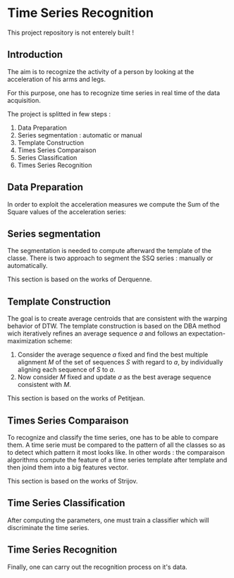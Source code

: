 # Time Series Recognition

This project repository is not enterely built ! 

## Introduction

The aim is to recognize the activity of a person by looking at the acceleration of his arms and legs.

For this purpose, one has to recognize time series in real time of the data acquisition.

The project is splitted in few steps :

1. Data Preparation
2. Series segmentation : automatic or manual
3. Template Construction 
4. Times Series Comparaison
5. Series Classification 
6. Times Series Recognition

## Data Preparation 

In order to exploit the acceleration measures we compute the Sum of the Square values of the acceleration series:
	
## Series segmentation 

The segmentation is needed to compute afterward the template of the classe. There is two approach to segment the SSQ series : 
manually or automatically.

This section is based on the works of Derquenne.

## Template Construction

The goal is to create average centroids that are consistent with the warping behavior of DTW.  The template construction  is based on the DBA method wich iteratively refines an average sequence $a$ and follows an expectation-maximization scheme:
1. Consider the average sequence $a$ fixed and find the best multiple alignment $M$ of the set of sequences $S$ with regard to $a$, by individually aligning each sequence of $S$ to $a$.
2. Now consider $M$ fixed and update $a$ as the best average sequence consistent with $M$.

This section is based on the works of Petitjean.

## Times Series Comparaison

To recognize and classify the time series, one has to be able to compare them. A time serie must be compared to the pattern of all the classes so as to detect which pattern it most looks like.
In other words : the comparaison algorithms compute the feature of a time series template after template and then joind them into a big features vector.

This section is based on the works of Strijov.

## Time Series Classification

After computing the parameters, one must train a classifier which will discriminate the time series.

## Time Series Recognition

Finally, one can carry out the recognition process on it's data.

